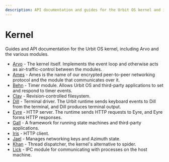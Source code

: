 ```yaml
---
description: API documentation and guides for the Urbit OS kernel and its modules Ames, Behn, Clay, Dill, Eyre, Gall, Iris, Jael, Khan, and Lick.
---
```


# Kernel

Guides and API documentation for the Urbit OS kernel, including Arvo and the various modules.

- [Arvo](arvo) - The kernel itself. Implements the event loop and otherwise acts as air-traffic-control between the modules.
- [Ames](ames) - Ames is the name of our encrypted peer-to-peer networking protocol and the module that communicates over it.
- [Behn](behn) - Timer module. Allows Urbit OS and third-party applications to set and respond to timer events.
- [Clay](clay) - Revision-controlled filesystem.
- [Dill](dill) - Terminal driver. The Urbit runtime sends keyboard events to Dill from the terminal, and Dill produces terminal output.
- [Eyre](eyre) - HTTP server. The runtime sends HTTP requests to Eyre, and Eyre forms HTTP responses.
- [Gall](gall) - A framework for running state machines and third-party applications.
- [Iris](iris) - HTTP client.
- [Jael](jael) - Manages networking keys and Azimuth state.
- [Khan](khan) - Thread dispatcher, the kernel's alternative to spider.
- [Lick](lick) - IPC module for communicating with processes on the host machine.
